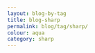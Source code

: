 ```yaml
---
layout: blog-by-tag
title: blog-sharp
permalink: blog/tag/sharp/
colour: aqua
category: sharp
---
```

